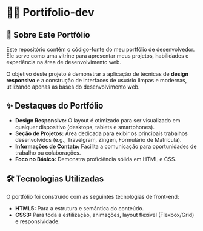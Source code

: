 # 🧑‍💻 Portifolio-dev

## 🌟 Sobre Este Portfólio

Este repositório contém o código-fonte do meu portfólio de desenvolvedor. Ele serve como uma vitrine para apresentar meus projetos, habilidades e experiência na área de desenvolvimento web.

O objetivo deste projeto é demonstrar a aplicação de técnicas de **design responsivo** e a construção de interfaces de usuário limpas e modernas, utilizando apenas as bases do desenvolvimento web.

## ✨ Destaques do Portfólio

* **Design Responsivo:** O layout é otimizado para ser visualizado em qualquer dispositivo (desktops, tablets e smartphones).
* **Seção de Projetos:** Área dedicada para exibir os principais trabalhos desenvolvidos (e.g., Travelgram, Zingen, Formulário de Matrícula).
* **Informações de Contato:** Facilita a comunicação para oportunidades de trabalho ou colaborações.
* **Foco no Básico:** Demonstra proficiência sólida em HTML e CSS.

## 🛠️ Tecnologias Utilizadas

O portfólio foi construído com as seguintes tecnologias de front-end:

* **HTML5:** Para a estrutura e semântica do conteúdo.
* **CSS3:** Para toda a estilização, animações, layout flexível (Flexbox/Grid) e responsividade.
